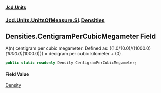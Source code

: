 #### [Jcd.Units](index.md 'index')
### [Jcd.Units.UnitsOfMeasure.SI](Jcd.Units.UnitsOfMeasure.SI.md 'Jcd.Units.UnitsOfMeasure.SI').[Densities](Densities.md 'Jcd.Units.UnitsOfMeasure.SI.Densities')

## Densities.CentigramPerCubicMegameter Field

A(n) centigram per cubic megameter. Defined as: ((1.0/10.0)/((1000.0)*(1000.0)*(1000.0))) × decigram per cubic kilometer + (0).

```csharp
public static readonly Density CentigramPerCubicMegameter;
```

#### Field Value
[Density](Density.md 'Jcd.Units.UnitTypes.Density')